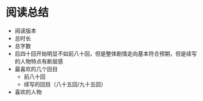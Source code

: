 # 阅读总结

* 阅读版本
* 总时长
* 总字数
* 后四十回开始明显不如前八十回，但是整体剧情走向基本符合预期，但是续写的人物特点有断层感
* 最喜欢的几个回目
  * 前八十回
  * 续写的回目（八十五回/九十五回）
* 喜欢的人物
